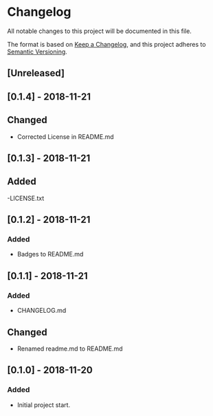 # Changelog
All notable changes to this project will be documented in this file.

The format is based on [Keep a Changelog](https://keepachangelog.com/en/1.0.0/),
and this project adheres to [Semantic Versioning](https://semver.org/spec/v2.0.0.html).

## [Unreleased]

## [0.1.4] - 2018-11-21
## Changed
- Corrected License in README.md

## [0.1.3] - 2018-11-21
## Added
-LICENSE.txt

## [0.1.2] - 2018-11-21
### Added
- Badges to README.md

## [0.1.1] - 2018-11-21
### Added
- CHANGELOG.md
## Changed
- Renamed readme.md to README.md

## [0.1.0] - 2018-11-20
### Added
- Initial project start.